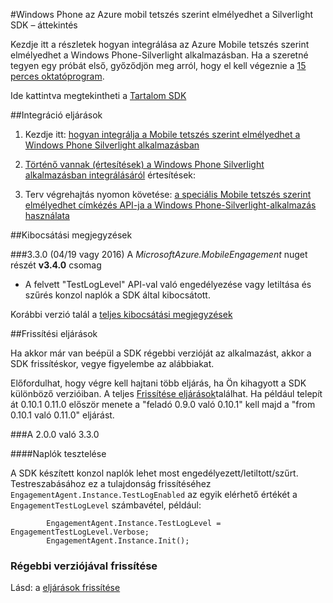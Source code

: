 <properties 
    pageTitle="Windows Phone Silverlight SDK – áttekintés" 
    description="A Windows Phone Silverlight SDK Azure mobil tetszés szerint elmélyedhet áttekintése"                     
    services="mobile-engagement" 
    documentationCenter="mobile" 
    authors="piyushjo" 
    manager="dwrede"
    editor="" />

<tags 
    ms.service="mobile-engagement" 
    ms.workload="mobile" 
    ms.tgt_pltfrm="mobile-windows-phone" 
    ms.devlang="na" 
    ms.topic="article" 
    ms.date="08/19/2016" 
    ms.author="piyushjo" />

#<a name="windows-phone-silverlight-sdk-overview-for-azure-mobile-engagement"></a>Windows Phone az Azure mobil tetszés szerint elmélyedhet a Silverlight SDK – áttekintés

Kezdje itt a részletek hogyan integrálása az Azure Mobile tetszés szerint elmélyedhet a Windows Phone-Silverlight alkalmazásban. Ha a szeretné tegyen egy próbát első, győződjön meg arról, hogy el kell végeznie a [15 perces oktatóprogram](mobile-engagement-windows-phone-get-started.md).

Ide kattintva megtekintheti a [Tartalom SDK](mobile-engagement-windows-phone-sdk-content.md)

##<a name="integration-procedures"></a>Integráció eljárások

1. Kezdje itt: [hogyan integrálja a Mobile tetszés szerint elmélyedhet a Windows Phone Silverlight alkalmazásban](mobile-engagement-windows-phone-integrate-engagement.md)

2. [Történő vannak (értesítések) a Windows Phone Silverlight alkalmazásban integrálásáról](mobile-engagement-windows-phone-integrate-engagement-reach.md) értesítések:

3. Terv végrehajtás nyomon követése: [a speciális Mobile tetszés szerint elmélyedhet címkézés API-ja a Windows Phone-Silverlight-alkalmazás használata](mobile-engagement-windows-phone-use-engagement-api.md)

##<a name="release-notes"></a>Kibocsátási megjegyzések

###<a name="330-04192016"></a>3.3.0 (04/19 vagy 2016)
A *MicrosoftAzure.MobileEngagement* nuget részét **v3.4.0** csomag

-   A felvett "TestLogLevel" API-val való engedélyezése vagy letiltása és szűrés konzol naplók a SDK által kibocsátott.

Korábbi verzió talál a [teljes kibocsátási megjegyzések](mobile-engagement-windows-phone-release-notes.md)

##<a name="upgrade-procedures"></a>Frissítési eljárások

Ha akkor már van beépül a SDK régebbi verzióját az alkalmazást, akkor a SDK frissítéskor, vegye figyelembe az alábbiakat.

Előfordulhat, hogy végre kell hajtani több eljárás, ha Ön kihagyott a SDK különböző verzióiban. A teljes [Frissítése eljárások](mobile-engagement-windows-phone-upgrade-procedure.md)találhat. Ha például telepít át 0.10.1 0.11.0 először menete a "feladó 0.9.0 való 0.10.1" kell majd a "from 0.10.1 való 0.11.0" eljárást.

###<a name="from-200-to-330"></a>A 2.0.0 való 3.3.0

####<a name="test-logs"></a>Naplók tesztelése

A SDK készített konzol naplók lehet most engedélyezett/letiltott/szűrt. Testreszabásához ez a tulajdonság frissítéséhez `EngagementAgent.Instance.TestLogEnabled` az egyik elérhető értékét a `EngagementTestLogLevel` számbavétel, például:

            EngagementAgent.Instance.TestLogLevel = EngagementTestLogLevel.Verbose;
            EngagementAgent.Instance.Init();

### <a name="upgrade-from-older-versions"></a>Régebbi verziójával frissítése

Lásd: a [eljárások frissítése](mobile-engagement-windows-phone-upgrade-procedure.md)
 
